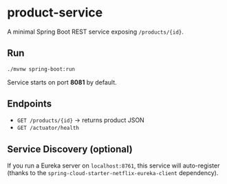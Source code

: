 # product-service

A minimal Spring Boot REST service exposing `/products/{id}`.

## Run
```bash
./mvnw spring-boot:run
```
Service starts on port **8081** by default.

## Endpoints
- `GET /products/{id}` → returns product JSON
- `GET /actuator/health`

## Service Discovery (optional)
If you run a Eureka server on `localhost:8761`, this service will auto-register (thanks to the `spring-cloud-starter-netflix-eureka-client` dependency).
